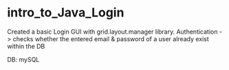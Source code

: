 # intro_to_Java_Login

Created a basic Login GUI with grid.layout.manager library.
Authentication -> checks whether the entered email & password of a user already exist within the DB

DB: mySQL
